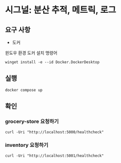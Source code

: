 # 시그널: 분산 추적, 메트릭, 로그

## 요구 사항

* 도커

윈도우 환경 도커 설치 명령어
```posh
winget install -e --id Docker.DockerDesktop
```

## 실행

```posh
docker compose up
```

## 확인

### grocery-store 요청하기
```posh
curl -Uri "http://localhost:5000/healthcheck"
```


### inventory 요청하기
```posh
curl -Uri "http://localhost:5001/healthcheck"
```
